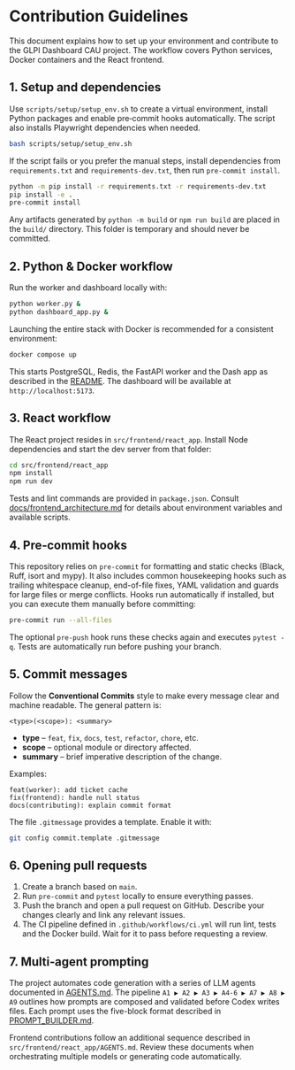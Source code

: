 # Contribution Guidelines

This document explains how to set up your environment and contribute to the GLPI Dashboard CAU project. The workflow covers Python services, Docker containers and the React frontend.

## 1. Setup and dependencies

Use `scripts/setup/setup_env.sh` to create a virtual environment, install Python packages and enable pre‑commit hooks automatically. The script also installs Playwright dependencies when needed.

```bash
bash scripts/setup/setup_env.sh
```

If the script fails or you prefer the manual steps, install dependencies from `requirements.txt` and `requirements-dev.txt`, then run `pre-commit install`.

```bash
python -m pip install -r requirements.txt -r requirements-dev.txt
pip install -e .
pre-commit install
```

Any artifacts generated by `python -m build` or `npm run build` are placed in the `build/` directory. This folder is temporary and should never be committed.

## 2. Python & Docker workflow

Run the worker and dashboard locally with:

```bash
python worker.py &
python dashboard_app.py &
```

Launching the entire stack with Docker is recommended for a consistent environment:

```bash
docker compose up
```

This starts PostgreSQL, Redis, the FastAPI worker and the Dash app as described in the [README](README.md). The dashboard will be available at `http://localhost:5173`.

## 3. React workflow

The React project resides in `src/frontend/react_app`. Install Node dependencies and start the dev server from that folder:

```bash
cd src/frontend/react_app
npm install
npm run dev
```

Tests and lint commands are provided in `package.json`. Consult [docs/frontend_architecture.md](docs/frontend_architecture.md) for details about environment variables and available scripts.

## 4. Pre‑commit hooks

This repository relies on `pre-commit` for formatting and static checks (Black, Ruff, isort and mypy). It also includes common housekeeping hooks such as trailing whitespace cleanup, end-of-file fixes, YAML validation and guards for large files or merge conflicts. Hooks run automatically if installed, but you can execute them manually before committing:

```bash
pre-commit run --all-files
```

The optional `pre-push` hook runs these checks again and executes `pytest -q`.
Tests are automatically run before pushing your branch.

## 5. Commit messages

Follow the **Conventional Commits** style to make every message clear and
machine readable. The general pattern is:

```text
<type>(<scope>): <summary>
```

- **type** – `feat`, `fix`, `docs`, `test`, `refactor`, `chore`, etc.
- **scope** – optional module or directory affected.
- **summary** – brief imperative description of the change.

Examples:

```text
feat(worker): add ticket cache
fix(frontend): handle null status
docs(contributing): explain commit format
```

The file `.gitmessage` provides a template. Enable it with:

```bash
git config commit.template .gitmessage
```

## 6. Opening pull requests

1. Create a branch based on `main`.
2. Run `pre-commit` and `pytest` locally to ensure everything passes.
3. Push the branch and open a pull request on GitHub. Describe your changes clearly and link any relevant issues.
4. The CI pipeline defined in `.github/workflows/ci.yml` will run lint, tests and the Docker build. Wait for it to pass before requesting a review.

## 7. Multi‑agent prompting

The project automates code generation with a series of LLM agents documented in [AGENTS.md](AGENTS.md). The pipeline `A1 ▶ A2 ▶ A3 ▶ A4‑6 ▶ A7 ▶ A8 ▶ A9` outlines how prompts are composed and validated before Codex writes files.
Each prompt uses the five-block format described in [PROMPT_BUILDER.md](PROMPT_BUILDER.md).

Frontend contributions follow an additional sequence described in `src/frontend/react_app/AGENTS.md`. Review these documents when orchestrating multiple models or generating code automatically.
